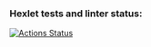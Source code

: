 ### Hexlet tests and linter status:
[![Actions Status](https://github.com/artemmrgz/python-project-lvl1/workflows/hexlet-check/badge.svg)](https://github.com/artemmrgz/python-project-lvl1/actions)